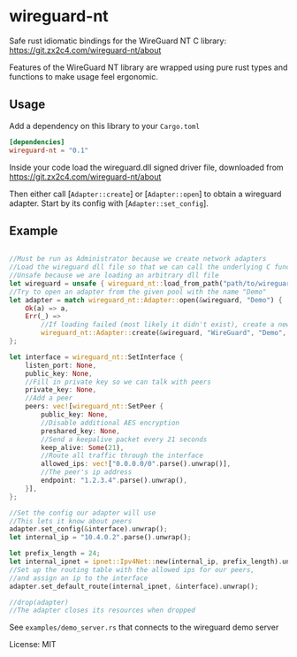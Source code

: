 # wireguard-nt

Safe rust idiomatic bindings for the WireGuard NT C library: <https://git.zx2c4.com/wireguard-nt/about>

Features of the WireGuard NT library are wrapped using pure rust types and functions to make
usage feel ergonomic.

## Usage

Add a dependency on this library to your `Cargo.toml`

```toml
[dependencies]
wireguard-nt = "0.1"
```

Inside your code load the wireguard.dll signed driver file, downloaded from <https://git.zx2c4.com/wireguard-nt/about>

Then either call [`Adapter::create`] or [`Adapter::open`] to obtain a wireguard
adapter. Start by its config with [`Adapter::set_config`].

## Example
```rust

//Must be run as Administrator because we create network adapters
//Load the wireguard dll file so that we can call the underlying C functions
//Unsafe because we are loading an arbitrary dll file
let wireguard = unsafe { wireguard_nt::load_from_path("path/to/wireguard.dll") }.expect("Failed to load wireguard dll");
//Try to open an adapter from the given pool with the name "Demo"
let adapter = match wireguard_nt::Adapter::open(&wireguard, "Demo") {
    Ok(a) => a,
    Err(_) =>
        //If loading failed (most likely it didn't exist), create a new one
        wireguard_nt::Adapter::create(&wireguard, "WireGuard", "Demo", None).expect("Failed to create wireguard adapter!"),
};

let interface = wireguard_nt::SetInterface {
    listen_port: None,
    public_key: None,
    //Fill in private key so we can talk with peers
    private_key: None,
    //Add a peer
    peers: vec![wireguard_nt::SetPeer {
        public_key: None,
        //Disable additional AES encryption
        preshared_key: None,
        //Send a keepalive packet every 21 seconds
        keep_alive: Some(21),
        //Route all traffic through the interface
        allowed_ips: vec!["0.0.0.0/0".parse().unwrap()],
        //The peer's ip address
        endpoint: "1.2.3.4".parse().unwrap(),
    }],
};

//Set the config our adapter will use
//This lets it know about peers
adapter.set_config(&interface).unwrap();
let internal_ip = "10.4.0.2".parse().unwrap();

let prefix_length = 24;
let internal_ipnet = ipnet::Ipv4Net::new(internal_ip, prefix_length).unwrap();
//Set up the routing table with the allowed ips for our peers,
//and assign an ip to the interface
adapter.set_default_route(internal_ipnet, &interface).unwrap();

//drop(adapter)
//The adapter closes its resources when dropped

```

See `examples/demo_server.rs` that connects to the wireguard demo server


License: MIT
